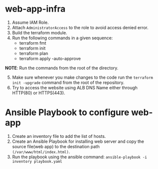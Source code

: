 # web-app-infra
1. Assume IAM Role.
2. Attach `AdministratorAccess` to the role to avoid access denied error.
3. Build the terraform module.
4. Run the following commands in a given sequence:
    - terraform fmt
    - terraform init
    - terraform plan
    - terraform apply -auto-approve

**NOTE**: Run the commands from the root of the directory.

5. Make sure whenever you make changes to the code run the `terraform init -upgrade` command from the root of the repository.
6. Try to access the website using ALB DNS Name either through HTTP(80) or HTTPS(443).


# Ansible Playbook to configure web-app
1. Create an inventory file to add the list of hosts.
2. Create an Ansible Playbook for installing web server and copy the source file(web app) to the destination path `(/var/www/html/index.html)`.
3. Run the playbook using the ansible command: `ansible-playbook -i inventory playbook.yaml`
